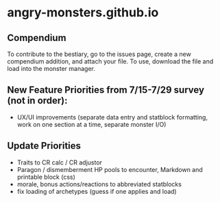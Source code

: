 # angry-monsters.github.io

## Compendium
To contribute to the bestiary, go to the issues page, create a new compendium addition, and attach your file. To use, download the file and load into the monster manager.

## New Feature Priorities from 7/15-7/29 survey (not in order):
- UX/UI improvements (separate data entry and statblock formatting, work on one section at a time, separate monster I/O)

## Update Priorities
- Traits to CR calc / CR adjustor
- Paragon / dismemberment HP pools to encounter, Markdown and printable block (css)
- morale, bonus actions/reactions to abbreviated statblocks
- fix loading of archetypes (guess if one applies and load)
